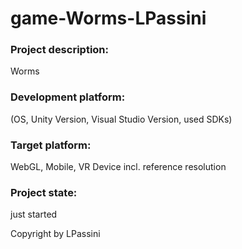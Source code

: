 # game-Worms-LPassini

### Project description: 
Worms

### Development platform: 
(OS, Unity Version, Visual Studio Version, used SDKs)

### Target platform: 
WebGL, Mobile, VR Device incl. reference resolution 



### Project state: 
just started



Copyright by LPassini